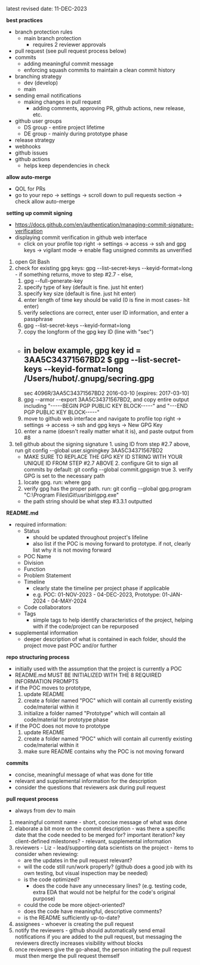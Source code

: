 
latest revised date: 11-DEC-2023


**best practices**
  - branch protection rules
    - main branch protection
      - requires 2 reviewer approvals
  - pull request (see pull request process below)
  - commits
    - adding meaningful commit message
    - enforcing squash commits to maintain a clean commit history
  - branching strategy
    - dev (develop)
    - main
  - sending email notifications
    - making changes in pull request
      - adding comments, approving PR, github actions, new release, etc.
  - github user groups
    - DS group - entire project lifetime
    - DE group - mainly during prototype phase
  - release strategy
  - webhooks
  - github issues
  - github actions
    - helps keep dependencies in check


**allow auto-merge**
  - QOL for PRs
  - go to your repo -> settings -> scroll down to pull requests section -> check allow auto-merge


**setting up commit signing**
  - https://docs.github.com/en/authentication/managing-commit-signature-verification
  - displaying commit verification in github web interface
    - click on your profile top right -> settings -> access -> ssh and gpg keys -> vigilant mode -> enable flag unsigned commits as unverified
  1. open Git Bash
  2. check for existing gpg keys: gpg --list-secret-keys --keyid-format=long
    - if something returns, move to step #2.7
    - else,
      1. gpg --full-generate-key
      2. specify type of key (default is fine. just hit enter)
      3. specify key size (default is fine. just hit enter)
      4. enter length of time key should be valid (0 is fine in most cases- hit enter)
      5. verify selections are correct, enter user ID information, and enter a passphrase
      6. gpg --list-secret-keys --keyid-format=long
      7. copy the longform of the gpg key ID (line with "sec")
        - in below example, gpg key id = 3AA5C34371567BD2
          $ gpg --list-secret-keys --keyid-format=long
          /Users/hubot/.gnupg/secring.gpg
          ------------------------------------
          sec   4096R/3AA5C34371567BD2 2016-03-10 [expires: 2017-03-10]
      8. gpg --armor --export 3AA5C34371567BD2, and copy entire output including "-----BEGIN PGP PUBLIC KEY BLOCK-----" and "---END PGP PUBLIC KEY BLOCK-----"
      9. move to github web interface and navigate to profile top right -> settings -> access -> ssh and gpg keys -> New GPG Key
      10. enter a name (doesn't really matter what it is), and paste output from #8
  3. tell github about the signing signature
    1. using ID from step #2.7 above, run git config --global user.signingkey 3AA5C34371567BD2
      - MAKE SURE TO REPLACE THE GPG KEY ID STRING WITH YOUR UNIQUE ID FROM STEP #2.7 ABOVE
    2. configure Git to sign all commits by default: git config --global commit.gpgsign true
    3. verify GPG is set to the necessary path
      1. locate gpg. run: where gpg
      2. verify gpg has the proper path. run: git config --global gpg.program "C:\Program Files\Git\usr\bin\gpg.exe"
        - the path string should be what step #3.3.1 outputted


**README.md**
  - required information:
    - Status
      - should be updated throughout project's lifeline
      - also list if the POC is moving forward to prototype. if not, clearly list why it is not moving forward
    - POC Name
    - Division
    - Function
    - Problem Statement
    - Timeline
      - clearly state the timeline per project phase if applicable
      - e.g. POC: 01-NOV-2023 - 04-DEC-2023, Prototype: 01-JAN-2024 - 04-MAY-2024
    - Code collaborators
    - Tags
      - simple tags to help identify characteristics of the project, helping with if the code/project can be repurposed
  - supplemental information
    - deeper description of what is contained in each folder, should the project move past POC and/or further


**repo structuring process**
  - initially used with the assumption that the project is currently a POC
  - README.md MUST BE INITIALIZED WITH THE 8 REQUIRED INFORMATION PROMPTS
  - if the POC moves to prototype,
    1. update README
    2. create a folder named "POC" which will contain all currently existing code/material within it
    3. initialize a folder named "Prototype" which will contain all code/material for prototype phase
  - if the POC does not move to prototype
    1. update README
    2. create a folder named "POC" which will contain all currently existing code/material within it
    3. make sure README contains why the POC is not moving forward


**commits**
  - concise, meaningful message of what was done for title
  - relevant and supplemental information for the description
  - consider the questions that reviewers ask during pull request


**pull request process**
  - always from dev to main
  1. meaningful commit name
    - short, concise message of what was done
  2. elaborate a bit more on the commit description
    - was there a specific date that the code needed to be merged for? important iteration? key client-defined milestones?
    - relevant, supplemental information
  3. reviewers
    - Liz
    - lead/supporting data scientists on the project
    - items to consider when reviewing:
      - are the updates in the pull request relevant?
      - will the code still run/work properly? (github does a good job with its own testing, but visual inspection may be needed)
      - is the code optimized?
        - does the code have any unnecessary lines? (e.g. testing code, extra EDA that would not be helpful for the code's original purpose)
      - could the code be more object-oriented?
      - does the code have meaningful, descriptive comments?
      - is the README sufficiently up-to-date?
  4. assignees
    - whoever is creating the pull request
  5. notify the reviewers
    - github should automatically send email notifications if you are added to the pull request, but messaging the reviewers directly increases visibility without blocks
  6. once reviewers give the go-ahead, the person initiating the pull request must then merge the pull request themself
